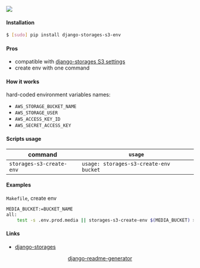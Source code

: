 <!--
https://pypi.org/project/readme-generator/
https://pypi.org/project/python-readme-generator/
https://pypi.org/project/django-readme-generator/
-->

[![](https://img.shields.io/badge/OS-Unix-blue.svg?longCache=True)]()

#### Installation
```bash
$ [sudo] pip install django-storages-s3-env
```

#### Pros
+   compatible with [django-storages S3 settings](https://django-storages.readthedocs.io/en/latest/backends/amazon-S3.html)
+   create env with one command

#### How it works
hard-coded environment variables names:
+   `AWS_STORAGE_BUCKET_NAME`
+   `AWS_STORAGE_USER`
+   `AWS_ACCESS_KEY_ID`
+   `AWS_SECRET_ACCESS_KEY`

#### Scripts usage
command|`usage`
-|-
`storages-s3-create-env` |`usage: storages-s3-create-env bucket`

#### Examples
`Makefile`, create env
```bash
MEDIA_BUCKET:=BUCKET_NAME
all:
    test -s .env.prod.media || storages-s3-create-env $(MEDIA_BUCKET) > .env.prod.media
```

#### Links
+   [django-storages](https://django-storages.readthedocs.io/en/latest/index.html)

<p align="center">
    <a href="https://pypi.org/project/django-readme-generator/">django-readme-generator</a>
</p>